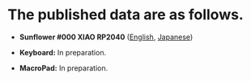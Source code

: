 # The published data are as follows.



- **Sunflower #000 XIAO RP2040** ([English](https://github.com/hide-key/testamatta/blob/main/sunflower/buildguide_sunflower_001_en.md), [Japanese](https://github.com/hide-key/testamatta/blob/main/sunflower/buildguide_sunflower_001_jp.md))

- **Keyboard:** In preparation.
- **MacroPad:** In preparation.
